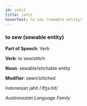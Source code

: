 ```yaml
---
id: ȷohit
title: ȷohit
hoverText: to sew (sewable entity)
---
```


### to sew (sewable entity)

**Part of Speech**: Verb

**Verb**: to sew/stitch

**Noun**: sewable/stichable entity

**Modifier**: sewn/stitched

Indonesian jahit /ˈd͡ʒa.hit/

*Austronesian Language Family*